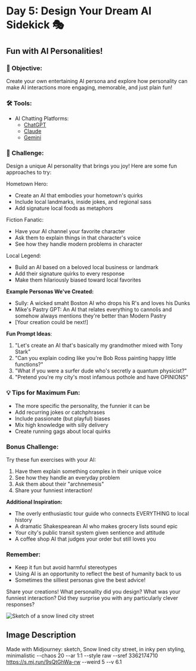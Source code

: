 # Day 5: Design Your Dream AI Sidekick 🎭
## **Fun with AI Personalities!**

### 🎯 Objective: 
Create your own entertaining AI persona and explore how personality can make AI interactions more engaging, memorable, and just plain fun!

### 🛠️ Tools:
- AI Chatting Platforms:
  - [ChatGPT](https://chatgpt.com)
  - [Claude](https://claude.ai)
  - [Gemini](https://gemini.google.com)

### 📝 Challenge:
Design a unique AI personality that brings you joy! Here are some fun approaches to try:

Hometown Hero:
- Create an AI that embodies your hometown's quirks
- Include local landmarks, inside jokes, and regional sass
- Add signature local foods as metaphors

Fiction Fanatic:
- Have your AI channel your favorite character
- Ask them to explain things in that character's voice
- See how they handle modern problems in character

Local Legend:
- Build an AI based on a beloved local business or landmark
- Add their signature quirks to every response
- Make them hilariously biased toward local favorites

**Example Personas We've Created:**
- Sully: A wicked smaht Boston AI who drops his R's and loves his Dunks
- Mike's Pastry GPT: An AI that relates everything to cannolis and somehow always mentions they're better than Modern Pastry
- [Your creation could be next!]

**Fun Prompt Ideas**: 
1. "Let's create an AI that's basically my grandmother mixed with Tony Stark"
2. "Can you explain coding like you're Bob Ross painting happy little functions?"
3. "What if you were a surfer dude who's secretly a quantum physicist?"
4. "Pretend you're my city's most infamous pothole and have OPINIONS"

### 💡 Tips for Maximum Fun:
- The more specific the personality, the funnier it can be
- Add recurring jokes or catchphrases
- Include passionate (but playful) biases
- Mix high knowledge with silly delivery
- Create running gags about local quirks

### Bonus Challenge:
Try these fun exercises with your AI:
1. Have them explain something complex in their unique voice
2. See how they handle an everyday problem
3. Ask them about their "archnemesis"
4. Share your funniest interaction!

**Additional Inspiration:**
- The overly enthusiastic tour guide who connects EVERYTHING to local history
- A dramatic Shakespearean AI who makes grocery lists sound epic
- Your city's public transit system given sentience and attitude
- A coffee shop AI that judges your order but still loves you

### Remember:
- Keep it fun but avoid harmful stereotypes
- Using AI is an opportunity to reflect the best of humanity back to us
- Sometimes the silliest personas give the best advice!

Share your creations! What personality did you design? What was your funniest interaction? Did they surprise you with any particularly clever responses?

![Sketch of a snow lined city street](https://res.cloudinary.com/dt5ug8amw/image/upload/v1733361085/AI%20Advent%202024/Snow_Lined_Street.jpg)
## Image Description
Made with Midjourney: sketch, Snow lined city street, in inky pen styling, minimalistic --chaos 20 --ar 1:1 --style raw --sref 3362174710 https://s.mj.run/9sQtGhWa-rw --weird 5 --v 6.1